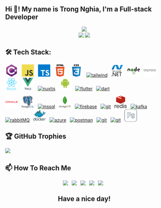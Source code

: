 <h2 align="left">Hi 👋! My name is Trong Nghia, I'm a Full-stack Developer</h2>

<div align="center">
  <img src="https://github-readme-streak-stats.herokuapp.com/?user=ptnghia3502&theme=dark&hide_border=false&include_all_commits=true&count_private=false" width="600" />
  <div></div>
  <img src="https://github-readme-stats.vercel.app/api?username=ptnghia3502&theme=dark&hide_border=false&include_all_commits=true&count_private=false" height="150" />
  <img src="https://github-readme-stats.vercel.app/api/top-langs/?username=ptnghia3502&theme=dark&hide_border=false&include_all_commits=true&count_private=false&layout=compact" height="150" />
</div>

## 🛠 Tech Stack:
<!-- LANGUAGES & FRAMEWORK & MOBILE -->
<a href="https://www.w3schools.com/cs" target="_blank"><img src="https://raw.githubusercontent.com/devicons/devicon/master/icons/csharp/csharp-original.svg" alt="csharp" width="40" height="40" /></a> &nbsp;
<a href="https://www.w3schools.com/js" target="_blank"><img src="https://raw.githubusercontent.com/devicons/devicon/master/icons/javascript/javascript-original.svg" alt="javascript" width="40" height="40" /></a> &nbsp;
<a href="https://www.typescriptlang.org" target="_blank"><img src="https://raw.githubusercontent.com/devicons/devicon/master/icons/typescript/typescript-original.svg" alt="typescript" width="40" height="40" /></a> &nbsp;
<a href="https://www.w3schools.com/Html" target="_blank"><img src="https://raw.githubusercontent.com/devicons/devicon/master/icons/html5/html5-original-wordmark.svg" alt="html5" width="40" height="40" /></a> &nbsp;
<a href="https://www.w3schools.com/css" target="_blank"><img src="https://raw.githubusercontent.com/devicons/devicon/master/icons/css3/css3-original-wordmark.svg" alt="css3" width="40" height="40" /></a> &nbsp;
<a href="https://tailwindcss.com/" target="_blank"><img src="https://www.vectorlogo.zone/logos/tailwindcss/tailwindcss-icon.svg" alt="tailwind" width="40" height="40" /></a> &nbsp;
<a href="https://dotnet.microsoft.com/en-us/download" target="_blank"><img src="https://raw.githubusercontent.com/devicons/devicon/master/icons/dot-net/dot-net-original-wordmark.svg" alt="dotnet" width="40" height="40" /></a> &nbsp;
<a href="https://nodejs.org/en" target="_blank"><img src="https://raw.githubusercontent.com/devicons/devicon/master/icons/nodejs/nodejs-original-wordmark.svg" alt="nodejs" width="40" height="40" /></a> &nbsp;
<a href="https://expressjs.com/en/api.html" target="_blank"><img src="https://raw.githubusercontent.com/devicons/devicon/master/icons/express/express-original-wordmark.svg" alt="express" width="40" height="40" /></a> &nbsp;
<a href="https://react.dev" target="_blank"><img src="https://raw.githubusercontent.com/devicons/devicon/master/icons/react/react-original-wordmark.svg" alt="react" width="40" height="40" /></a> &nbsp;
<a href="https://vuejs.org" target="_blank"><img src="https://raw.githubusercontent.com/devicons/devicon/master/icons/vuejs/vuejs-original-wordmark.svg" alt="vuejs" width="40" height="40" /></a> &nbsp;
<a href="https://nuxt.com" target="_blank"><img src="https://www.vectorlogo.zone/logos/nuxtjs/nuxtjs-icon.svg" alt="nuxtjs" width="40" height="40" /></a> &nbsp;
<a href="https://developer.android.com/studio" target="_blank"><img src="https://raw.githubusercontent.com/devicons/devicon/master/icons/android/android-original-wordmark.svg" alt="android" width="40" height="40" /></a> &nbsp;
<a href="https://flutter.dev" target="_blank"><img src="https://www.vectorlogo.zone/logos/flutterio/flutterio-icon.svg" alt="flutter" width="40" height="40" /></a> &nbsp;
<a href="https://dart.dev" target="_blank"><img src="https://www.vectorlogo.zone/logos/dartlang/dartlang-icon.svg" alt="dart" width="40" height="40" /></a> &nbsp;

<!-- DATABASE & CLOUND & CACHE -->
<a href="https://www.oracle.com" target="_blank"><img src="https://raw.githubusercontent.com/devicons/devicon/master/icons/oracle/oracle-original.svg" alt="oracle" width="40" height="40" /></a> &nbsp;
<a href="https://www.postgresql.org" target="_blank"><img src="https://raw.githubusercontent.com/devicons/devicon/master/icons/postgresql/postgresql-original-wordmark.svg" alt="postgresql" width="40" height="40" /></a> &nbsp;
<a href="https://www.microsoft.com/en-us/sql-server/sql-server-downloads" target="_blank"><img src="https://www.svgrepo.com/show/303229/microsoft-sql-server-logo.svg" alt="mssql" width="40" height="40" /></a> &nbsp;
<a href="https://www.mongodb.com" target="_blank"><img src="https://raw.githubusercontent.com/devicons/devicon/master/icons/mongodb/mongodb-original-wordmark.svg" alt="mongodb" width="40" height="40" /></a> &nbsp;
<a href="https://firebase.google.com" target="_blank"><img src="https://www.vectorlogo.zone/logos/firebase/firebase-icon.svg" alt="firebase" width="40" height="40" /></a> &nbsp;
<a href="https://vercel.com" target="_blank"><img src="https://www.vectorlogo.zone/logos/vercel/vercel-ar21.svg" alt="git" width="40" height="40" /></a> &nbsp;
<a href="https://redis.io" target="_blank"><img src="https://raw.githubusercontent.com/devicons/devicon/master/icons/redis/redis-original-wordmark.svg" alt="redis" width="40" height="40" /></a> &nbsp;
<a href="https://kafka.apache.org" target="_blank"><img src="https://www.vectorlogo.zone/logos/apache_kafka/apache_kafka-icon.svg" alt="kafka" width="40" height="40" /></a> &nbsp;
<a href="https://www.rabbitmq.com" target="_blank"><img src="https://www.vectorlogo.zone/logos/rabbitmq/rabbitmq-icon.svg" alt="rabbitMQ" width="40" height="40" /></a> &nbsp;
<a href="https://www.docker.com" target="_blank"><img src="https://raw.githubusercontent.com/devicons/devicon/master/icons/docker/docker-original-wordmark.svg" alt="docker" width="40" height="40" /></a> &nbsp;
<a href="https://azure.microsoft.com" target="_blank"><img src="https://www.vectorlogo.zone/logos/microsoft_azure/microsoft_azure-icon.svg" alt="azure" width="40" height="40" /></a> &nbsp;
<a href="https://www.postman.com" target="_blank"><img src="https://www.vectorlogo.zone/logos/getpostman/getpostman-icon.svg" alt="postman" width="40" height="40" /></a> &nbsp;
<a href="https://git-scm.com" target="_blank"><img src="https://www.vectorlogo.zone/logos/git-scm/git-scm-icon.svg" alt="git" width="40" height="40" /></a> &nbsp;
<a href="https://about.gitlab.com" target="_blank"><img src="https://www.vectorlogo.zone/logos/gitlab/gitlab-icon.svg" alt="git" width="40" height="40" /></a> &nbsp;
<a href="https://www.adobe.com/products/photoshop.html" target="_blank"><img src="https://raw.githubusercontent.com/devicons/devicon/master/icons/photoshop/photoshop-line.svg" alt="photoshop" width="40" height="40" /></a> &nbsp;

## 🏆 GitHub Trophies
![](https://github-profile-trophy.vercel.app/?username=ptnghia3502&theme=radical&no-frame=false&no-bg=true&margin-w=4)

## 📫 How To Reach Me
<div align="center">
  <a href="mailto:ptnghia3052@gmail.com" target="_blank"><img align="center" width="40px" src="https://img.icons8.com/color/344/gmail--v1.png" /></a> &nbsp; 
  <a href="https://www.facebook.com/nghia.pham0305" target="_blank"><img align="center" width="40px" src="https://img.icons8.com/fluency/344/facebook-new.png" /></a> &nbsp; 
  <a href="https://www.instagram.com/_nghia.phawm" target="_blank"><img align="center" width="40px" src="https://img.icons8.com/fluency/344/instagram-new.png" /></a> &nbsp;
  <a href="https://github.com/ptnghia3502" target="_blank"><img align="center" width="40px" src="https://img.icons8.com/fluency/344/github.png" /></a> &nbsp;
  <a href="https://www.linkedin.com/in/ptnghia-zen" target="_blank"><img align="center" width="40px" src="https://img.icons8.com/fluency/344/linkedin.png" /></a> &nbsp; 
</div>

<h2 align="center">Have a nice day!</h2>



